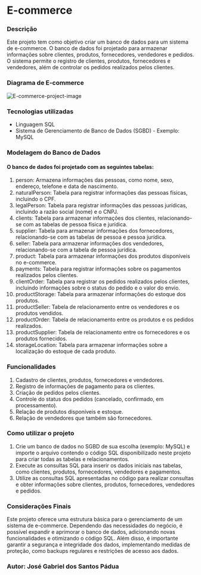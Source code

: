 # E-commerce

### Descrição

Este projeto tem como objetivo criar um banco de dados para um sistema de e-commerce. O banco de dados foi projetado para armazenar informações sobre clientes, produtos, fornecedores, vendedores e pedidos. O sistema permite o registro de clientes, produtos, fornecedores e vendedores, além de controlar os pedidos realizados pelos clientes.

### Diagrama de E-commerce

![E-commerce-project-image](https://user-images.githubusercontent.com/118117592/221371511-047d3ed6-4912-4668-a11f-078a1637a758.png)

### Tecnologias utilizadas

* Linguagem SQL
* Sistema de Gerenciamento de Banco de Dados (SGBD) - Exemplo: MySQL

### Modelagem do Banco de Dados

#### O banco de dados foi projetado com as seguintes tabelas:

1. person: Armazena informações das pessoas, como nome, sexo, endereço, telefone e data de nascimento.
2. naturalPerson: Tabela para registrar informações das pessoas físicas, incluindo o CPF.
3. legalPerson: Tabela para registrar informações das pessoas jurídicas, incluindo a razão social (nome) e o CNPJ.
4. clients: Tabela para armazenar informações dos clientes, relacionando-se com as tabelas de pessoa física e jurídica.
5. supplier: Tabela para armazenar informações dos fornecedores, relacionando-se com as tabelas de pessoa e pessoa jurídica.
6. seller: Tabela para armazenar informações dos vendedores, relacionando-se com a tabela de pessoa jurídica.
7. product: Tabela para armazenar informações dos produtos disponíveis no e-commerce.
8. payments: Tabela para registrar informações sobre os pagamentos realizados pelos clientes.
9. clientOrder: Tabela para registrar os pedidos realizados pelos clientes, incluindo informações sobre o status do pedido e o valor do envio.
10. productStorage: Tabela para armazenar informações do estoque dos produtos.
11. productSeller: Tabela de relacionamento entre os vendedores e os produtos vendidos.
12. productOrder: Tabela de relacionamento entre os produtos e os pedidos realizados.
13. productSupplier: Tabela de relacionamento entre os fornecedores e os produtos fornecidos.
14. storageLocation: Tabela para armazenar informações sobre a localização do estoque de cada produto.

### Funcionalidades

1. Cadastro de clientes, produtos, fornecedores e vendedores.
2. Registro de informações de pagamento para os clientes.
3. Criação de pedidos pelos clientes.
4. Controle do status dos pedidos (cancelado, confirmado, em processamento).
5. Relação de produtos disponíveis e estoque.
6. Relação de vendedores que também são fornecedores.

### Como utilizar o projeto

1. Crie um banco de dados no SGBD de sua escolha (exemplo: MySQL) e importe o arquivo contendo o código SQL disponibilizado neste projeto para criar todas as tabelas e relacionamentos.
2. Execute as consultas SQL para inserir os dados iniciais nas tabelas, como clientes, produtos, fornecedores, vendedores e pagamentos.
3. Utilize as consultas SQL apresentadas no código para realizar consultas e obter informações sobre clientes, produtos, fornecedores, vendedores e pedidos.

### Considerações Finais

Este projeto oferece uma estrutura básica para o gerenciamento de um sistema de e-commerce. Dependendo das necessidades do negócio, é possível expandir e aprimorar o banco de dados, adicionando novas funcionalidades e otimizando o código SQL. Além disso, é importante garantir a segurança e integridade dos dados, implementando medidas de proteção, como backups regulares e restrições de acesso aos dados.

### Autor: José Gabriel dos Santos Pádua

